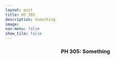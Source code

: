 ```yaml
---
layout: post
title: HS 305
description: Something
image: 
nav-menu: false
show_tile: false
---
```


<!-- Main -->
<div id="main" class="alt">

<!-- One -->
<section id="one">
	<div class="inner">
		<header class="major">
			<h3>PH 305: Something</h3>
		</header>

<!-- Content -->
